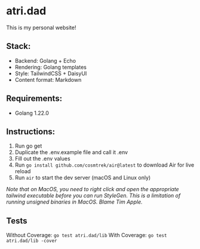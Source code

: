 # atri.dad
This is my personal website!

## Stack:
- Backend: Golang + Echo
- Rendering: Golang templates
- Style: TailwindCSS + DaisyUI
- Content format: Markdown

## Requirements:
- Golang 1.22.0

## Instructions:
1. Run go get
2. Duplicate the .env.example file and call it .env
3. Fill out the .env values
4. Run ```go install github.com/cosmtrek/air@latest``` to download Air for live reload
5. Run ```air``` to start the dev server (macOS and Linux only)

_Note that on MacOS, you need to right click and open the appropriate tailwind executable before you can run StyleGen. This is a limitation of running unsigned binaries in MacOS. Blame Tim Apple._

## Tests
Without Coverage: `go test atri.dad/lib`
With Coverage: `go test atri.dad/lib -cover`
